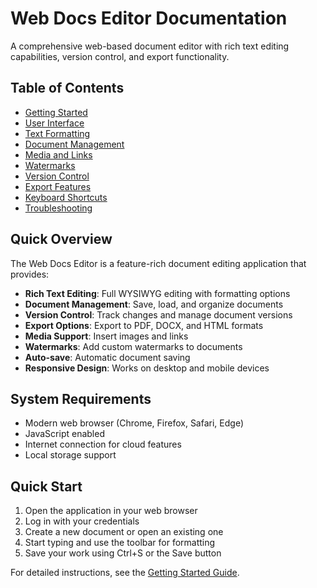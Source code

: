# Web Docs Editor Documentation

A comprehensive web-based document editor with rich text editing capabilities, version control, and export functionality.

## Table of Contents

- [Getting Started](getting-started.md)
- [User Interface](user-interface.md)
- [Text Formatting](text-formatting.md)
- [Document Management](document-management.md)
- [Media and Links](media-links.md)
- [Watermarks](watermarks.md)
- [Version Control](version-control.md)
- [Export Features](export-features.md)
- [Keyboard Shortcuts](keyboard-shortcuts.md)
- [Troubleshooting](troubleshooting.md)

## Quick Overview

The Web Docs Editor is a feature-rich document editing application that provides:

- **Rich Text Editing**: Full WYSIWYG editing with formatting options
- **Document Management**: Save, load, and organize documents
- **Version Control**: Track changes and manage document versions
- **Export Options**: Export to PDF, DOCX, and HTML formats
- **Media Support**: Insert images and links
- **Watermarks**: Add custom watermarks to documents
- **Auto-save**: Automatic document saving
- **Responsive Design**: Works on desktop and mobile devices

## System Requirements

- Modern web browser (Chrome, Firefox, Safari, Edge)
- JavaScript enabled
- Internet connection for cloud features
- Local storage support

## Quick Start

1. Open the application in your web browser
2. Log in with your credentials
3. Create a new document or open an existing one
4. Start typing and use the toolbar for formatting
5. Save your work using Ctrl+S or the Save button

For detailed instructions, see the [Getting Started Guide](getting-started.md).